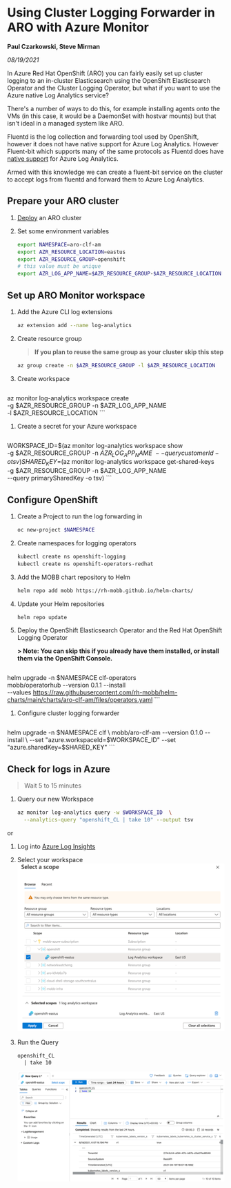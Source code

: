 # Using Cluster Logging Forwarder in ARO with Azure Monitor

**Paul Czarkowski, Steve Mirman**

*08/19/2021*

In Azure Red Hat OpenShift (ARO) you can fairly easily set up cluster logging to an in-cluster Elasticsearch using the OpenShift Elasticsearch Operator
and the Cluster Logging Operator, but what if you want to use the Azure native Log Analytics service?

There's a number of ways to do this, for example installing agents onto the VMs (in this case, it would be a DaemonSet with hostvar mounts) but that isn't ideal in a managed system like ARO.

Fluentd is the log collection and forwarding tool used by OpenShift, however it does not have native support for Azure Log Analytics. However Fluent-bit which supports many of the same protocols as Fluentd does have [native support](https://docs.fluentbit.io/manual/pipeline/outputs/azure) for Azure Log Analytics.

Armed with this knowledge we can create a fluent-bit service on the cluster to accept logs from fluentd and forward them to Azure Log Analytics.

## Prepare your ARO cluster

1. [Deploy](/docs/quickstart-aro) an ARO cluster

1. Set some environment variables

    ```bash
    export NAMESPACE=aro-clf-am
    export AZR_RESOURCE_LOCATION=eastus
    export AZR_RESOURCE_GROUP=openshift
    # this value must be unique
    export AZR_LOG_APP_NAME=$AZR_RESOURCE_GROUP-$AZR_RESOURCE_LOCATION
    ```

## Set up ARO Monitor workspace

1. Add the Azure CLI log extensions

    ```bash
    az extension add --name log-analytics
    ```

1. Create resource group

    > **If you plan to reuse the same group as your cluster skip this step**

    ```bash
    az group create -n $AZR_RESOURCE_GROUP -l $AZR_RESOURCE_LOCATION
    ```

1. Create workspace

    ```bash
az monitor log-analytics workspace create \
  -g $AZR_RESOURCE_GROUP -n $AZR_LOG_APP_NAME \
  -l $AZR_RESOURCE_LOCATION
    ```

1. Create a secret for your Azure workspace

    ```bash
WORKSPACE_ID=$(az monitor log-analytics workspace show \
  -g $AZR_RESOURCE_GROUP -n $AZR_LOG_APP_NAME \
  --query customerId -o tsv)
SHARED_KEY=$(az monitor log-analytics workspace get-shared-keys \
  -g $AZR_RESOURCE_GROUP -n $AZR_LOG_APP_NAME \
  --query primarySharedKey -o tsv)
    ```

## Configure OpenShift

1. Create a Project to run the log forwarding in

    ```bash
    oc new-project $NAMESPACE
    ```

1. Create namespaces for logging operators

    ```bash
    kubectl create ns openshift-logging
    kubectl create ns openshift-operators-redhat
    ```

1. Add the MOBB chart repository to Helm

    ```bash
    helm repo add mobb https://rh-mobb.github.io/helm-charts/
    ```

1. Update your Helm repositories

    ```bash
    helm repo update
    ```

1. Deploy the OpenShift Elasticsearch Operator and the Red Hat OpenShift Logging Operator

    **> Note: You can skip this if you already have them installed, or install them via the OpenShift Console.**

    ```bash
helm upgrade -n $NAMESPACE clf-operators \
  mobb/operatorhub --version 0.1.1 --install \
  --values https://raw.githubusercontent.com/rh-mobb/helm-charts/main/charts/aro-clf-am/files/operators.yaml
    ```

1. Configure cluster logging forwarder

    ```bash
  helm upgrade -n $NAMESPACE clf \
    mobb/aro-clf-am --version 0.1.0 --install \
    --set "azure.workspaceId=$WORKSPACE_ID" --set "azure.sharedKey=$SHARED_KEY"
    ```

## Check for logs in Azure

> Wait 5 to 15 minutes

1. Query our new Workspace

    ```bash
    az monitor log-analytics query -w $WORKSPACE_ID  \
      --analytics-query "openshift_CL | take 10" --output tsv
    ```

  or

  1. Log into [Azure Log Insights](https://portal.azure.com/#blade/Microsoft_Azure_Monitoring/AzureMonitoringBrowseBlade/logs)

  1. Select your workspace
      ![screenshot of scope selection](./images/select_scope.png)
  1. Run the Query

      ```
      openshift_CL
        | take 10
      ```
      ![screenshot of query results](./images/query_results.png)
